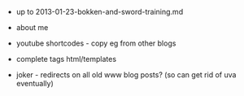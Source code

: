 * up to 2013-01-23-bokken-and-sword-training.md

* about me
* youtube shortcodes - copy eg from other blogs
* complete tags html/templates
* joker - redirects on all old www blog posts? (so can get rid of uva
  eventually)
